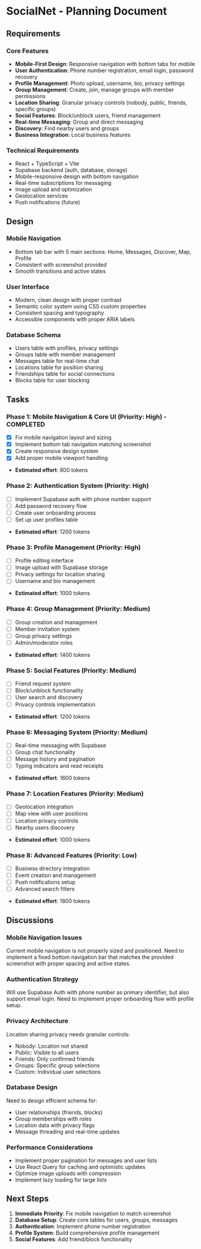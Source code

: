 # SocialNet - Planning Document

## Requirements

### Core Features
- **Mobile-First Design**: Responsive navigation with bottom tabs for mobile
- **User Authentication**: Phone number registration, email login, password recovery
- **Profile Management**: Photo upload, username, bio, privacy settings
- **Group Management**: Create, join, manage groups with member permissions
- **Location Sharing**: Granular privacy controls (nobody, public, friends, specific groups)
- **Social Features**: Block/unblock users, friend management
- **Real-time Messaging**: Group and direct messaging
- **Discovery**: Find nearby users and groups
- **Business Integration**: Local business features

### Technical Requirements
- React + TypeScript + Vite
- Supabase backend (auth, database, storage)
- Mobile-responsive design with bottom navigation
- Real-time subscriptions for messaging
- Image upload and optimization
- Geolocation services
- Push notifications (future)

## Design

### Mobile Navigation
- Bottom tab bar with 5 main sections: Home, Messages, Discover, Map, Profile
- Consistent with screenshot provided
- Smooth transitions and active states

### User Interface
- Modern, clean design with proper contrast
- Semantic color system using CSS custom properties
- Consistent spacing and typography
- Accessible components with proper ARIA labels

### Database Schema
- Users table with profiles, privacy settings
- Groups table with member management
- Messages table for real-time chat
- Locations table for position sharing
- Friendships table for social connections
- Blocks table for user blocking

## Tasks

### Phase 1: Mobile Navigation & Core UI (Priority: High) - COMPLETED
- [x] Fix mobile navigation layout and sizing
- [x] Implement bottom tab navigation matching screenshot
- [x] Create responsive design system
- [x] Add proper mobile viewport handling
- **Estimated effort**: 800 tokens

### Phase 2: Authentication System (Priority: High)
- [ ] Implement Supabase auth with phone number support
- [ ] Add password recovery flow
- [ ] Create user onboarding process
- [ ] Set up user profiles table
- **Estimated effort**: 1200 tokens

### Phase 3: Profile Management (Priority: High)
- [ ] Profile editing interface
- [ ] Image upload with Supabase storage
- [ ] Privacy settings for location sharing
- [ ] Username and bio management
- **Estimated effort**: 1000 tokens

### Phase 4: Group Management (Priority: Medium)
- [ ] Group creation and management
- [ ] Member invitation system
- [ ] Group privacy settings
- [ ] Admin/moderator roles
- **Estimated effort**: 1400 tokens

### Phase 5: Social Features (Priority: Medium)
- [ ] Friend request system
- [ ] Block/unblock functionality
- [ ] User search and discovery
- [ ] Privacy controls implementation
- **Estimated effort**: 1200 tokens

### Phase 6: Messaging System (Priority: Medium)
- [ ] Real-time messaging with Supabase
- [ ] Group chat functionality
- [ ] Message history and pagination
- [ ] Typing indicators and read receipts
- **Estimated effort**: 1600 tokens

### Phase 7: Location Features (Priority: Medium)
- [ ] Geolocation integration
- [ ] Map view with user positions
- [ ] Location privacy controls
- [ ] Nearby users discovery
- **Estimated effort**: 1000 tokens

### Phase 8: Advanced Features (Priority: Low)
- [ ] Business directory integration
- [ ] Event creation and management
- [ ] Push notifications setup
- [ ] Advanced search filters
- **Estimated effort**: 1800 tokens

## Discussions

### Mobile Navigation Issues
Current mobile navigation is not properly sized and positioned. Need to implement a fixed bottom navigation bar that matches the provided screenshot with proper spacing and active states.

### Authentication Strategy
Will use Supabase Auth with phone number as primary identifier, but also support email login. Need to implement proper onboarding flow with profile setup.

### Privacy Architecture
Location sharing privacy needs granular controls:
- Nobody: Location not shared
- Public: Visible to all users
- Friends: Only confirmed friends
- Groups: Specific group selections
- Custom: Individual user selections

### Database Design
Need to design efficient schema for:
- User relationships (friends, blocks)
- Group memberships with roles
- Location data with privacy flags
- Message threading and real-time updates

### Performance Considerations
- Implement proper pagination for messages and user lists
- Use React Query for caching and optimistic updates
- Optimize image uploads with compression
- Implement lazy loading for large lists

## Next Steps

1. **Immediate Priority**: Fix mobile navigation to match screenshot
2. **Database Setup**: Create core tables for users, groups, messages
3. **Authentication**: Implement phone number registration
4. **Profile System**: Build comprehensive profile management
5. **Social Features**: Add friend/block functionality
